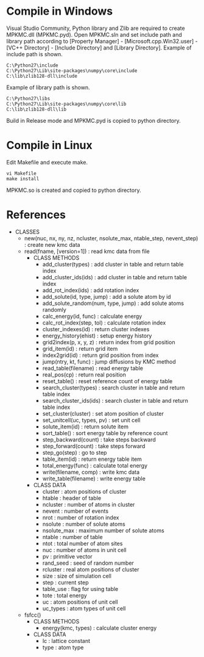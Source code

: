 # Compile in Windows
Visual Studio Community, Python library and Zlib are required to create MPKMC.dll (MPKMC.pyd).
Open MPKMC.sln and set include path and library path according to [Property Manager] - [Microsoft.cpp.Win32.user] - [VC++ Directory] - [Include Directory] and [Library Directory].
Example of include path is shown.

    C:\Python27\include
    C:\Python27\Lib\site-packages\numpy\core\include
    C:\lib\zlib128-dll\include

Example of library path is shown.

    C:\Python27\libs
    C:\Python27\Lib\site-packages\numpy\core\lib
    C:\lib\zlib128-dll\lib

Build in Release mode and MPKMC.pyd is copied to python directory.

# Compile in Linux
Edit Makefile and execute make.

    vi Makefile
    make install

MPKMC.so is created and copied to python directory.

# References
+ CLASSES
  + new(nuc, nx, ny, nz, ncluster, nsolute_max, ntable_step, nevent_step) : create new kmc data
  + read(fname, [version=1]) : read kmc data from file
    + CLASS METHODS
      + add_cluster(types) : add cluster in table and return table index
      + add_cluster_ids(ids) : add cluster in table and return table index
      + add_rot_index(ids) : add rotation index
      + add_solute(id, type, jump) : add a solute atom by id
      + add_solute_random(num, type, jump) : add solute atoms randomly
      + calc_energy(id, func) : calculate energy
      + calc_rot_index(step, tol) : calculate rotation index
      + cluster_indexes(id) : return cluster indexes
      + energy_history(ehist) : setup energy history
      + grid2index(p, x, y, z) : return index from grid position
      + grid_item(id) : return grid item
      + index2grid(id) : return grid position from index
      + jump(ntry, kt, func) : jump diffusions by KMC method
      + read_table(filename) : read energy table
      + real_pos(cp) : return real position
      + reset_table() : reset reference count of energy table
      + search_cluster(types) : search cluster in table and return table index
      + search_cluster_ids(ids) : search cluster in table and return table index
      + set_cluster(cluster) : set atom position of cluster
      + set_unitcell(uc, types, pv) : set unit cell
      + solute_item(id) : return solute item
      + sort_table() : sort energy table by reference count
      + step_backward(count) : take steps backward
      + step_forward(count) : take steps forward
      + step_go(step) : go to step
      + table_item(id) : return energy table item
      + total_energy(func) : calculate total energy
      + write(filename, comp) : write kmc data
      + write_table(filename) : write energy table
    + CLASS DATA
      + cluster : atom positions of cluster
      + htable : header of table
      + ncluster : number of atoms in cluster
      + nevent : number of events
      + nrot : number of rotation index
      + nsolute : number of solute atoms
      + nsolute_max : maximum number of solute atoms
      + ntable : number of table
      + ntot : total number of atom sites
      + nuc : number of atoms in unit cell
      + pv : primitive vector
      + rand_seed : seed of random number
      + rcluster : real atom positions of cluster
      + size : size of simulation cell
      + step : current step
      + table_use : flag for using table
      + tote : total energy
      + uc : atom positions of unit cell
      + uc_types : atom types of unit cell
  + fsfcc()
    + CLASS METHODS
      + energy(kmc, types) : calculate cluster energy
    + CLASS DATA
      + lc : lattice constant
      + type : atom type
